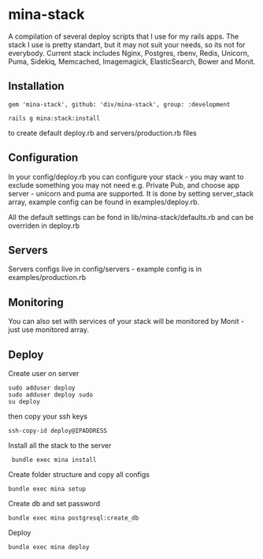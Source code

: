 mina-stack
===========

A compilation of several deploy scripts that I use for my rails apps. The stack I use is pretty standart,
but it may not suit your needs, so its not for everybody.
Current stack includes Nginx, Postgres, rbenv, Redis, Unicorn, Puma,
Sidekiq, Memcached, Imagemagick, ElasticSearch, Bower and Monit.

## Installation

```
gem 'mina-stack', github: 'div/mina-stack', group: :development
```

```
rails g mina:stack:install
```
to create default deploy.rb and servers/production.rb files

## Configuration

In your config/deploy.rb you can configure your stack - you may want to exclude something you may not need e.g. Private Pub,
and choose app server - unicorn and puma are supported. It is done by setting server_stack array, example config can be found in examples/deploy.rb.

All the default settings can be fond in lib/mina-stack/defaults.rb and can be overriden in deploy.rb

## Servers

Servers configs live in config/servers - example config is in examples/production.rb

## Monitoring

You can also set with services of your stack will be monitored by Monit - just use monitored array.

## Deploy

Create user on server
```
sudo adduser deploy
sudo adduser deploy sudo
su deploy
```
then copy your ssh keys
```
ssh-copy-id deploy@IPADDRESS
```
Install all the stack to the server
```
 bundle exec mina install
```
Create folder structure and copy all configs
```
bundle exec mina setup
```
Create db and set password
```
bundle exec mina postgresql:create_db
```
Deploy
```
bundle exec mina deploy
```
